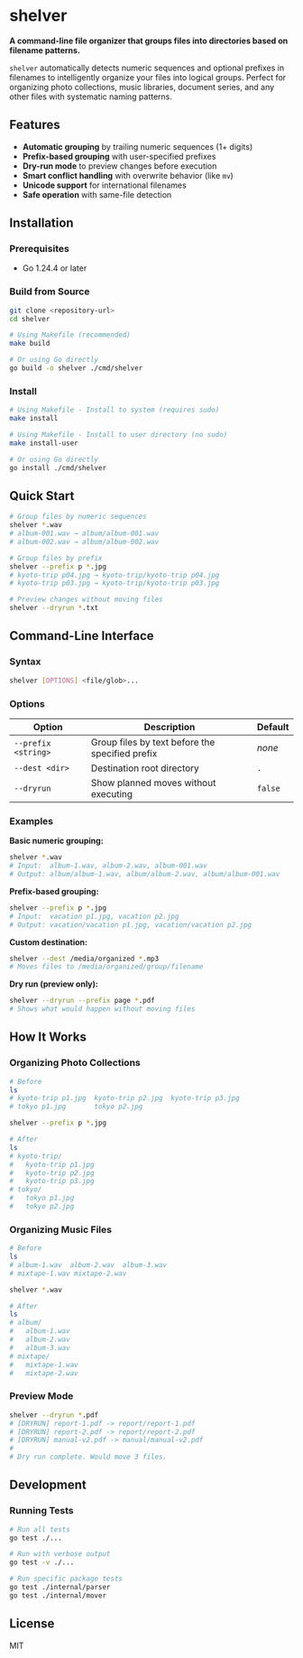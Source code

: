 # shelver

**A command-line file organizer that groups files into directories based on filename patterns.**

`shelver` automatically detects numeric sequences and optional prefixes in filenames to intelligently organize your files into logical groups. Perfect for organizing photo collections, music libraries, document series, and any other files with systematic naming patterns.

## Features

- **Automatic grouping** by trailing numeric sequences (1+ digits)
- **Prefix-based grouping** with user-specified prefixes
- **Dry-run mode** to preview changes before execution
- **Smart conflict handling** with overwrite behavior (like `mv`)
- **Unicode support** for international filenames
- **Safe operation** with same-file detection

## Installation

### Prerequisites

- Go 1.24.4 or later

### Build from Source

```bash
git clone <repository-url>
cd shelver

# Using Makefile (recommended)
make build

# Or using Go directly
go build -o shelver ./cmd/shelver
```

### Install

```bash
# Using Makefile - Install to system (requires sudo)
make install

# Using Makefile - Install to user directory (no sudo)
make install-user

# Or using Go directly
go install ./cmd/shelver
```

## Quick Start

```bash
# Group files by numeric sequences
shelver *.wav
# album-001.wav → album/album-001.wav
# album-002.wav → album/album-002.wav

# Group files by prefix
shelver --prefix p *.jpg
# kyoto-trip p04.jpg → kyoto-trip/kyoto-trip p04.jpg
# kyoto-trip p03.jpg → kyoto-trip/kyoto-trip p03.jpg

# Preview changes without moving files
shelver --dryrun *.txt
```

## Command-Line Interface

### Syntax

```bash
shelver [OPTIONS] <file/glob>...
```

### Options

| Option | Description | Default |
|--------|-------------|---------|
| `--prefix <string>` | Group files by text before the specified prefix | *none* |
| `--dest <dir>` | Destination root directory | `.` |
| `--dryrun` | Show planned moves without executing | `false` |

### Examples

**Basic numeric grouping:**
```bash
shelver *.wav
# Input:  album-1.wav, album-2.wav, album-001.wav
# Output: album/album-1.wav, album/album-2.wav, album/album-001.wav
```

**Prefix-based grouping:**
```bash
shelver --prefix p *.jpg
# Input:  vacation p1.jpg, vacation p2.jpg
# Output: vacation/vacation p1.jpg, vacation/vacation p2.jpg
```

**Custom destination:**
```bash
shelver --dest /media/organized *.mp3
# Moves files to /media/organized/group/filename
```

**Dry run (preview only):**
```bash
shelver --dryrun --prefix page *.pdf
# Shows what would happen without moving files
```

## How It Works

### Organizing Photo Collections

```bash
# Before
ls
# kyoto-trip p1.jpg  kyoto-trip p2.jpg  kyoto-trip p3.jpg
# tokyo p1.jpg       tokyo p2.jpg

shelver --prefix p *.jpg

# After
ls
# kyoto-trip/
#   kyoto-trip p1.jpg
#   kyoto-trip p2.jpg
#   kyoto-trip p3.jpg
# tokyo/
#   tokyo p1.jpg
#   tokyo p2.jpg
```

### Organizing Music Files

```bash
# Before
ls
# album-1.wav  album-2.wav  album-3.wav
# mixtape-1.wav mixtape-2.wav

shelver *.wav

# After
ls
# album/
#   album-1.wav
#   album-2.wav
#   album-3.wav
# mixtape/
#   mixtape-1.wav
#   mixtape-2.wav
```

### Preview Mode

```bash
shelver --dryrun *.pdf
# [DRYRUN] report-1.pdf -> report/report-1.pdf
# [DRYRUN] report-2.pdf -> report/report-2.pdf
# [DRYRUN] manual-v2.pdf -> manual/manual-v2.pdf
#
# Dry run complete. Would move 3 files.
```

## Development

### Running Tests

```bash
# Run all tests
go test ./...

# Run with verbose output
go test -v ./...

# Run specific package tests
go test ./internal/parser
go test ./internal/mover
```

## License

MIT